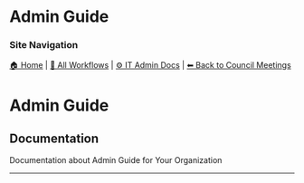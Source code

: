 <!-- description: Documentation about Admin Guide for Your Organization. -->

# Admin Guide

### Site Navigation
[🏠 Home](../../../README.md) | [📂 All Workflows](../../../users/users.md) | [⚙ IT Admin Docs](../../../it-admins/README.md) | [⬅ Back to Council Meetings](../README.md)

# Admin Guide

## Documentation
Documentation about Admin Guide for Your Organization

---